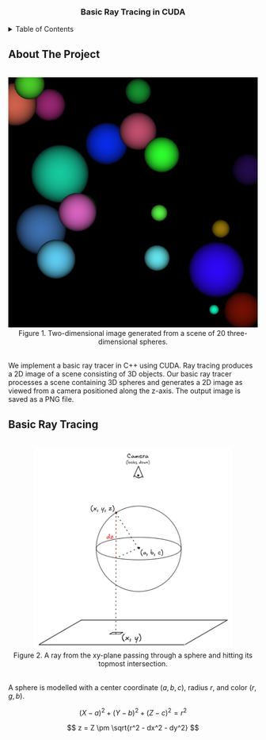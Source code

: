 <div align="center">
    <h3 align="center">Basic Ray Tracing in CUDA</h3>
</div>

<details>
  <summary>Table of Contents</summary>
  <ol>
    <li><a href="#about-the-project">About The Project</a></li>
    <li><a href="#basic-ray-tracing">Basic Ray Tracing</a></li>
    <li><a href="#build-and-run">Build and Run</a></li>
  </ol>
</details>

## About The Project

<br/>
<div align="center">
    <img src="output.png" width="512">
    <br/>
    <figcaption>Figure 1. Two-dimensional image generated from a scene of 20 three-dimensional spheres.</figcaption>
</div>
<br/>

We implement a basic ray tracer in C++ using CUDA. Ray tracing produces a 2D image of a scene consisting of 3D objects.
Our basic ray tracer processes a scene containing 3D spheres and generates a 2D image as viewed from a camera positioned
along the z-axis. The output image is saved as a PNG file.

## Basic Ray Tracing

<br/>
<div align="center">
    <img src="img/raytracing.png" width="400">
    <br/>
    <figcaption>Figure 2. A ray from the xy-plane passing through a sphere and hitting its topmost intersection.</figcaption>
</div>
<br/>

A sphere is modelled with a center coordinate $(a, b, c)$, radius $r$, and color $(r,g,b)$.

$$
(X-a)^2 + (Y-b)^2 + (Z-c)^2 = r^2
$$

$$
z = Z \pm \sqrt{r^2 - dx^2 - dy^2}
$$

<!--

Our basic ray tracer
will only support scenes o spheres, and the camera is restricted to the zaxis,
acing the origin. Moreover, we will not support any lighting o the scene to avoid
the complications o secondary rays. Instead o computing lighting eects, we will
simply assign each sphere a color and then shade them with some precomputed
unction i they are visible.
So, what will the ray tracer do? It will re a ray rom each pixel and keep track o
which rays hit which spheres. It will also track the depth o each o these hits. In
the case where a ray passes through multiple spheres, only the sphere closest
to the camera can be seen. In essence, our “ray tracer” is not doing much more
than hiding suraces that cannot be seen by the camera.
We will model our spheres with a data structure that stores the sphere’s center
coordinate o (x, y, z), its radius, and its color o (r, b, g).

-->


